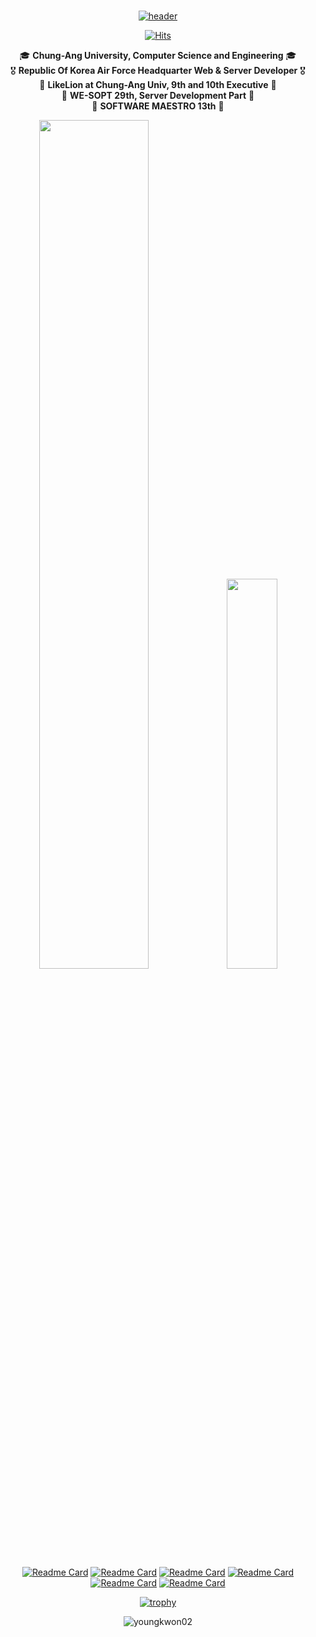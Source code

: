 <div align="center">
  
 <br/>
  
[![header](https://capsule-render.vercel.app/api?type=transparent&fontColor=12c4e1&height=180&section=header&text=ʜᴇʟʟᴏ,%20ᴛʜɪꜱ%20ɪꜱ%20ʏᴏᴜɴɢᴋᴡᴏɴ%20ᴋɪᴍ%20!&fontAlignY=34&fontSize=48&desc=𝑪𝒍𝒊𝒄𝒌%20𝑻𝒐%20𝑲𝒏𝒐𝒘%20𝑴𝒐𝒓𝒆%20𝑨𝒃𝒐𝒖𝒕%20𝑴𝒆!&descAlignY=60&animation=twinkling)](http:youngkwon.site/youngkwon)

[![Hits](https://hits.seeyoufarm.com/api/count/incr/badge.svg?url=https%3A%2F%2Fgithub.com%2Fyoungkwon02&count_bg=%23E9388E&title_bg=%23181818&icon=maserati.svg&icon_color=%2300DBFF&title=Visitor&edge_flat=false)](http://youngkwon.site)
  
  <span>🎓&nbsp;**Chung-Ang University, Computer Science and Engineering** 🎓</span><br>
  <span>🎖&nbsp;**Republic Of Korea Air Force Headquarter Web & Server Developer** 🎖</span><br>
  <span>🦁&nbsp;**LikeLion at Chung-Ang Univ, 9th and 10th Executive** 🦁</span><br>
  <span>🔮&nbsp;**WE-SOPT 29th, Server Development Part** 🔮</span><br>
  <span>🦋&nbsp;**SOFTWARE MAESTRO 13th** 🦋</span><br>

<div align="center">
<!--  GitHub Stat  -->
<img src="https://github-readme-stats.vercel.app/api?username=youngkwon02&border=true&border_color=FC007A&border_radius=9&cache_seconds=1800&theme=radical&show_icons=true&hide=stars&count_private=true&custom_title=ʏᴏᴜɴɢᴋᴡᴏɴ'ꜱ%20ɢɪᴛʜᴜʙ%20ꜱᴛᴀᴛ" width=59%>

<!--  Most Used Lang  -->
<img src="https://github-readme-stats.vercel.app/api/top-langs/?username=youngkwon02&layout=compact&theme=radical&border_color=FC007A&border_radius=9&custom_title=ᴍᴏꜱᴛ%20ᴜꜱᴇᴅ%20ʟᴀɴɢᴜᴀɢᴇꜱ&count_private=true&hide=C,HTML,CSS,Assembly,Makefile,Batchfile,Perl,TeX,python,shell,php,c%2B%2B&langs_count=1" width=40%>

</div>
  
[![Readme Card](https://github-readme-stats.vercel.app/api/pin/?username=TeamSparker&repo=Spark-Server&theme=radical&cache_seconds=1800&border_color=00DBFF&border_radius=9&show_owner=true)](https://github.com/TeamSparker/Spark-Server)
[![Readme Card](https://github-readme-stats.vercel.app/api/pin/?username=TEAM-README&repo=Readme-Server&theme=radical&cache_seconds=1800&border_color=00DBFF&border_radius=9&show_owner=true)](https://github.com/youngkwon02/JunctionX-MAEMO)
[![Readme Card](https://github-readme-stats.vercel.app/api/pin/?username=youngkwon02&repo=The-Signature&theme=radical&cache_seconds=1800&border_color=00DBFF&border_radius=9&show_owner=true)](https://github.com/youngkwon02/The-Signature)
[![Readme Card](https://github-readme-stats.vercel.app/api/pin/?username=ME-EW&repo=MEEW-Server&theme=radical&cache_seconds=1800&border_color=00DBFF&border_radius=9&show_owner=true)](https://github.com/ME-EW/MEEW-Server)
[![Readme Card](https://github-readme-stats.vercel.app/api/pin/?username=youngkwon02&repo=CampusRun-Node-Server&theme=radical&cache_seconds=1800&border_color=00DBFF&border_radius=9&show_owner=true)](https://github.com/youngkwon02/CampusRun-Node-Server)
[![Readme Card](https://github-readme-stats.vercel.app/api/pin/?username=youngkwon02&repo=CampusRun-Django-Server&theme=radical&cache_seconds=1800&border_color=00DBFF&border_radius=9&show_owner=true)](https://github.com/youngkwon02/CampusRun-Django-Server)

<div align="center">
  
[![trophy](https://github-profile-trophy.vercel.app/?username=youngkwon02&theme=onedark&row=1&column=5)](https://github.com/ryo-ma/github-profile-trophy)

<img src="http://github-readme-streak-stats.herokuapp.com?user=youngkwon02&theme=black-ice&date_format=M%20j%5B%2C%20Y%5D&ring=e05397&fire=e05397" alt="youngkwon02" />
  
  
</div>
  
</div>
